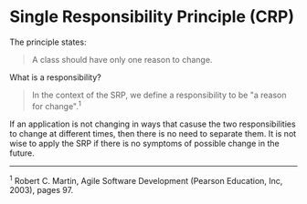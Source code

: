 # Single Responsibility Principle (CRP)

The principle states:

> A class should have only one reason to change.

What is a responsibility?

> In the context of the SRP, we define a responsibility to be "a reason for change".<sup>1</sup>

If an application is not changing in ways that casuse the two responsibilities to change at different times, then there is no need to separate them. It is not
wise to apply the SRP if there is no symptoms of possible change in the future.
<hr>

<sup>1</sup> Robert C. Martin, Agile Software Development (Pearson Education, Inc, 2003), pages 97.

